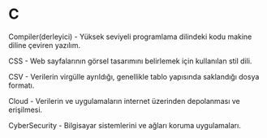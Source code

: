 # C

Compiler(derleyici) - Yüksek seviyeli programlama dilindeki kodu makine diline çeviren yazılım.

CSS - Web sayfalarının görsel tasarımını belirlemek için kullanılan stil dili.

CSV - Verilerin virgülle ayrıldığı, genellikle tablo yapısında saklandığı dosya formatı.

Cloud - Verilerin ve uygulamaların internet üzerinden depolanması ve erişilmesi.

CyberSecurity - Bilgisayar sistemlerini ve ağları koruma uygulamaları.
